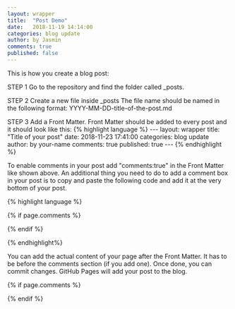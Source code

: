 ```yaml
---
layout: wrapper
title:  "Post Demo"
date:   2018-11-19 14:14:00 
categories: blog update
author: by Jasmin
comments: true
published: false
---
```


This is how you create a blog post:

STEP 1
Go to the repository and find the folder called _posts.

STEP 2
Create a new file inside _posts
The file name should be named in the following format: YYYY-MM-DD-title-of-the-post.md
      
STEP 3
Add a Front Matter. Front Matter should be added to every post and it should look like this: 
       {% highlight language %}
       ---
        layout: wrapper
        title: "Title of your post"
        date: 2018-11-23 17:41:00
        categories: blog update
        author: by your-name
        comments: true
        published: true
        ---
        {% endhighlight %}
  
To enable comments in your post add "comments:true" in the Front Matter like shown above.
An additional thing you need to do to add a comment box in your post is to copy and paste the following code and add it at the very bottom of your post.
 
  {% highlight language %}
  

{% if page.comments %} 
<div id="disqus_thread"></div>
<script>
(function() { 
var d = document, s = d.createElement('script');
s.src = 'https://lothori16.disqus.com/embed.js';
s.setAttribute('data-timestamp', +new Date());
(d.head || d.body).appendChild(s);
})();
</script>
{% endif %}
  
  {% endhighlight%}

<!--
![Guide](/lothori/img/guide.png){: .center-image 
-->

You can add the actual content of your page after the Front Matter. It has to be before the comments section (if you add one).
Once done, you can commit changes.
GitHub Pages will add your post to the blog.


{% if page.comments %} 
<div id="disqus_thread"></div>
<script>
(function() { 
var d = document, s = d.createElement('script');
s.src = 'https://lothori16.disqus.com/embed.js';
s.setAttribute('data-timestamp', +new Date());
(d.head || d.body).appendChild(s);
})();
</script>
{% endif %}
